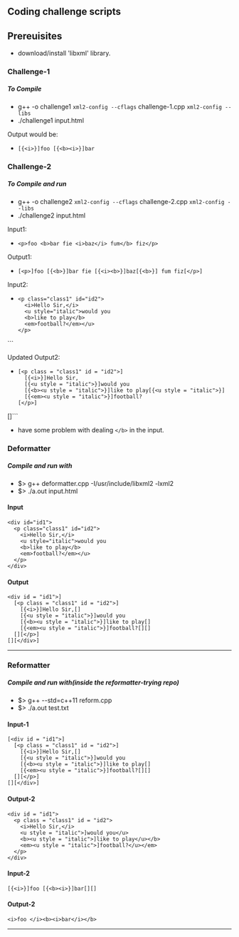 ## Coding challenge scripts ##

## Prereuisites ##
- download/install 'libxml' library.

### Challenge-1 ###

##### To Compile #####

- g++ -o challenge1 `xml2-config --cflags` challenge-1.cpp `xml2-config --libs`
- ./challenge1 input.html

Output would be:
- `[{<i>}]foo [{<b><i>}]bar`

### Challenge-2 ###

##### To Compile and run #####
- g++ -o challenge2 `xml2-config --cflags` challenge-2.cpp `xml2-config --libs`
- ./challenge2 input.html

Input1:
- `<p>foo <b>bar fie <i>baz</i> fum</b> fiz</p>` <!--taken from https://github.com/unhammer/apertium/blob/3f80f35503656f70db2386c0b5316d502282a689/blank_notes.org -->

Output1:
- `[<p>]foo [{<b>}]bar fie [{<i><b>}]baz[{<b>}] fum fiz[</p>]`

Input2:
- ```<div id="id1">
  <p class="class1" id="id2">
    <i>Hello Sir,</i>
    <u style="italic">would you 
    <b>like to play</b>
    <em>football?</em></u>
  </p>
</div>```

Updated Output2:
- ```[<div id = "id1">]
  [<p class = "class1" id = "id2">]
    [{<i>}]Hello Sir,
    [{<u style = "italic">}]would you 
    [{<b><u style = "italic">}]like to play[{<u style = "italic">}]
    [{<em><u style = "italic">}]football?
  [</p>]
[</div>]```

- have some problem with dealing `</b>` in the input. 

### Deformatter ###

##### Compile and run with #####
- $> g++ deformatter.cpp -I/usr/include/libxml2 -lxml2
- $> ./a.out input.html

#### Input ####
```
<div id="id1">
  <p class="class1" id="id2">
    <i>Hello Sir,</i>
    <u style="italic">would you
    <b>like to play</b>
    <em>football?</em></u>
  </p>
</div>
```

#### Output ####
```
<div id = "id1">]
  [<p class = "class1" id = "id2">]
    [{<i>}]Hello Sir,[]
    [{<u style = "italic">}]would you
    [{<b><u style = "italic">}]like to play[]
    [{<em><u style = "italic">}]football?[][]
  [][</p>]
[][</div>]

```

------

### Reformatter ###

##### Compile and run with(inside the reformatter-trying repo) #####
- $> g++ --std=c++11 reform.cpp
- $> ./a.out test.txt

#### Input-1 ####
```
[<div id = "id1">]
  [<p class = "class1" id = "id2">]
    [{<i>}]Hello Sir,[]
    [{<u style = "italic">}]would you
    [{<b><u style = "italic">}]like to play[]
    [{<em><u style = "italic">}]football?[][]
  [][</p>]
[][</div>]

```

#### Output-2 ####
```
<div id = "id1">
  <p class = "class1" id = "id2">
    <i>Hello Sir,</i>
    <u style = "italic">]would you</u>
    <b><u style = "italic">]like to play</u></b>
    <em><u style = "italic">]football?</u></em>
  </p>
</div>
```

#### Input-2 ####
```
[{<i>}]foo [{<b><i>}]bar[][]
```

#### Output-2 ####
```
<i>foo </i><b><i>bar</i></b>
```

-------